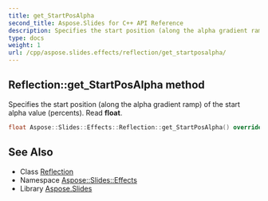 ```yaml
---
title: get_StartPosAlpha
second_title: Aspose.Slides for C++ API Reference
description: Specifies the start position (along the alpha gradient ramp) of the start alpha value (percents). Read float.
type: docs
weight: 1
url: /cpp/aspose.slides.effects/reflection/get_startposalpha/
---
```

## Reflection::get_StartPosAlpha method


Specifies the start position (along the alpha gradient ramp) of the start alpha value (percents). Read **float**.

```cpp
float Aspose::Slides::Effects::Reflection::get_StartPosAlpha() override
```

## See Also

* Class [Reflection](../)
* Namespace [Aspose::Slides::Effects](../../)
* Library [Aspose.Slides](../../../)
